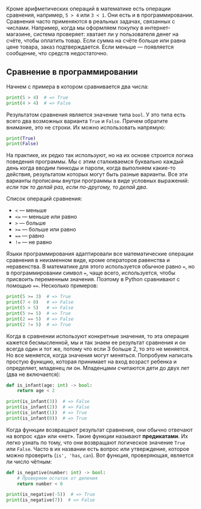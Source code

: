 Кроме арифметических операций в математике есть операции сравнения, например, `5 > 4` или `3 < 1`. Они есть и в программировании. Сравнения часто применяются в реальных задачах, связанных с числами. Например, когда мы оформляем покупку в интернет-магазине, система проверяет: хватает ли у пользователя денег на счёте, чтобы оплатить товар.  Если сумма на счёте больше или равна цене товара, заказ подтверждается. Если меньше — появляется сообщение, что средств недостаточно.

## Сравнение в программировании

Начнем с примера в котором сравнивается два числа:

```python
print(5 > 4)  # => True
print(4 > 4)  # => False
```

Результатом сравнения является значение типа `bool`. У это типа есть всего два возможных варианта `True` и `False`. Причем обратите внимание, это не строки. Их можно использовать напрямую:

```python
print(True)
print(False)
```

На практике, их редко так используют, но на их основе строится логика поведения программы. Мы с этим сталкиваемся буквально каждый день когда вводим пинкоды и пароли, когда выполняем какие-то действия, результатом которых могут быть разные варианты. Все эти варианты прописаны внутри программы в виде условных выражений: *если так то делай раз, если по-другому, то делай два*.

Список операций сравнения:

* `<`  — меньше
* `<=` — меньше или равно
* `>`  — больше
* `>=` — больше или равно
* `==` — равно
* `!=` — не равно

Языки программирования адаптировали все математические операции сравнения в неизменном виде, кроме операторов равенства и неравенства. В математике для этого используется обычное равно `=`, но в программировании символ `=`, чаще всего, используется, чтобы присвоить переменным значения. Поэтому в Python сравнивают с помощью `==`. Несколько примеров:

```python
print(5 >= 3)  # => True
print(7 < 0)   # => False
print(5 > 5)   # => False
print(5 >= 5)  # => True
print(2 == 5)  # => False
print(2 != 5)  # => True
```

Когда в сравнении используют конкретные значения, то эта операция кажется бесмысленной, мы и так знаем ее результат сравнения и он всегда один и тот же, потому что если 3 больше 2, то это не меняется. Но все меняется, когда значения могут меняться. Попробуем написать простую функцию, которая принимает на вход возраст ребенка и определяет, младенец ли он. Младенцами считаются дети до двух лет (два не включается):

```python
def is_infant(age: int) -> bool:
    return age < 2

print(is_infant(3))  # => False
print(is_infant(2))  # => False
print(is_infant(1))  # => True
print(is_infant(0))  # => True
```

Когда функции возвращают результат сравнения, они обычно отвечают на вопрос «да» или «нет». Такие функции называют **предикатами**. Их легко узнать по тому, что они возвращают логическое значение `True` или `False`. Часто в их названии есть вопрос или утверждение, которое можно проверить (`is', 'has`, `can`). Вот функция, проверяющая, является ли число чётным:

```python
def is_negative(number: int) -> bool:
    # Проверяем остаток от деления
    return number < 0

print(is_negative(-5))  # => True
print(is_negative(7))  # => False
```
